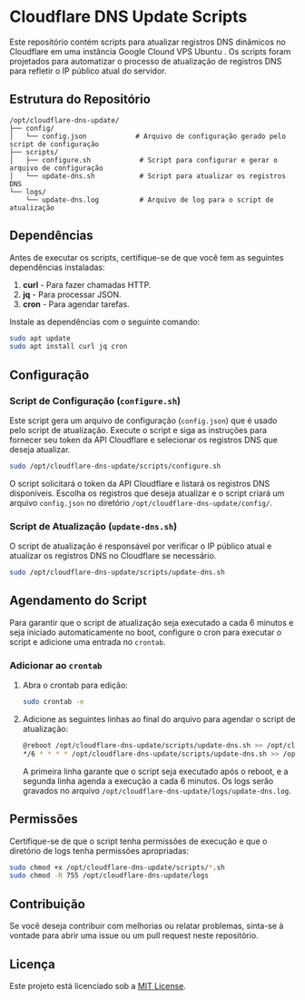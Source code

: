 # Cloudflare DNS Update Scripts

Este repositório contém scripts para atualizar registros DNS dinâmicos no Cloudflare em uma instância Google Clound VPS Ubuntu . Os scripts foram projetados para automatizar o processo de atualização de registros DNS para refletir o IP público atual do servidor.

## Estrutura do Repositório

```
/opt/cloudflare-dns-update/
├── config/
│   └── config.json            # Arquivo de configuração gerado pelo script de configuração
├── scripts/
│   ├── configure.sh            # Script para configurar e gerar o arquivo de configuração
│   └── update-dns.sh           # Script para atualizar os registros DNS
└── logs/
    └── update-dns.log          # Arquivo de log para o script de atualização
```

## Dependências

Antes de executar os scripts, certifique-se de que você tem as seguintes dependências instaladas:

1. **curl** - Para fazer chamadas HTTP.
2. **jq** - Para processar JSON.
3. **cron** - Para agendar tarefas.

Instale as dependências com o seguinte comando:

```bash
sudo apt update
sudo apt install curl jq cron
```

## Configuração

### Script de Configuração (`configure.sh`)

Este script gera um arquivo de configuração (`config.json`) que é usado pelo script de atualização. Execute o script e siga as instruções para fornecer seu token da API Cloudflare e selecionar os registros DNS que deseja atualizar.

```bash
sudo /opt/cloudflare-dns-update/scripts/configure.sh
```

O script solicitará o token da API Cloudflare e listará os registros DNS disponíveis. Escolha os registros que deseja atualizar e o script criará um arquivo `config.json` no diretório `/opt/cloudflare-dns-update/config/`.

### Script de Atualização (`update-dns.sh`)

O script de atualização é responsável por verificar o IP público atual e atualizar os registros DNS no Cloudflare se necessário.

```bash
sudo /opt/cloudflare-dns-update/scripts/update-dns.sh
```

## Agendamento do Script

Para garantir que o script de atualização seja executado a cada 6 minutos e seja iniciado automaticamente no boot, configure o cron para executar o script e adicione uma entrada no `crontab`.

### Adicionar ao `crontab`

1. Abra o crontab para edição:

    ```bash
    sudo crontab -e
    ```

2. Adicione as seguintes linhas ao final do arquivo para agendar o script de atualização:

    ```bash
    @reboot /opt/cloudflare-dns-update/scripts/update-dns.sh >> /opt/cloudflare-dns-update/logs/update-dns.log 2>&1
    */6 * * * * /opt/cloudflare-dns-update/scripts/update-dns.sh >> /opt/cloudflare-dns-update/logs/update-dns.log 2>&1
    ```

   A primeira linha garante que o script seja executado após o reboot, e a segunda linha agenda a execução a cada 6 minutos. Os logs serão gravados no arquivo `/opt/cloudflare-dns-update/logs/update-dns.log`.

## Permissões

Certifique-se de que o script tenha permissões de execução e que o diretório de logs tenha permissões apropriadas:

```bash
sudo chmod +x /opt/cloudflare-dns-update/scripts/*.sh
sudo chmod -R 755 /opt/cloudflare-dns-update/logs
```

## Contribuição

Se você deseja contribuir com melhorias ou relatar problemas, sinta-se à vontade para abrir uma issue ou um pull request neste repositório.

## Licença

Este projeto está licenciado sob a [MIT License](LICENSE).
